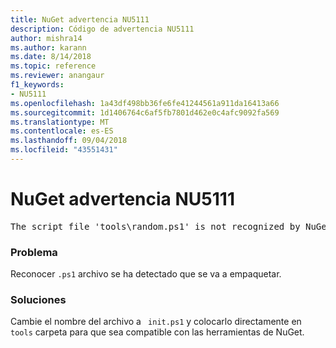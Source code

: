 ```yaml
---
title: NuGet advertencia NU5111
description: Código de advertencia NU5111
author: mishra14
ms.author: karann
ms.date: 8/14/2018
ms.topic: reference
ms.reviewer: anangaur
f1_keywords:
- NU5111
ms.openlocfilehash: 1a43df498bb36fe6fe41244561a911da16413a66
ms.sourcegitcommit: 1d1406764c6af5fb7801d462e0c4afc9092fa569
ms.translationtype: MT
ms.contentlocale: es-ES
ms.lasthandoff: 09/04/2018
ms.locfileid: "43551431"
---
```

# <a name="nuget-warning-nu5111"></a>NuGet advertencia NU5111
<pre>The script file 'tools\random.ps1' is not recognized by NuGet and hence will not be executed during installation of this package. Rename it to install.ps1, uninstall.ps1 or init.ps1 and place it directly under 'tools'.</pre>

### <a name="issue"></a>Problema

Reconocer `.ps1` archivo se ha detectado que se va a empaquetar.


### <a name="solution"></a>Soluciones

Cambie el nombre del archivo a ` init.ps1` y colocarlo directamente en `tools` carpeta para que sea compatible con las herramientas de NuGet.

